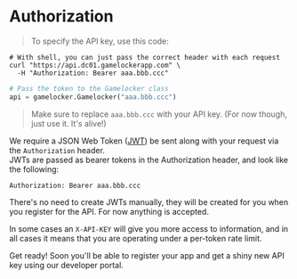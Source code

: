 # Authorization

> To specify the API key, use this code:

```shell
# With shell, you can just pass the correct header with each request
curl "https://api.dc01.gamelockerapp.com" \
  -H "Authorization: Bearer aaa.bbb.ccc"
```
```python
# Pass the token to the Gamelocker class
api = gamelocker.Gamelocker("aaa.bbb.ccc")
```

> Make sure to replace `aaa.bbb.ccc` with your API key. (For now though, just use it.  It's alive!)

We require a JSON Web Token ([JWT](https://jwt.io/)) be sent along with your request via the `Authorization` header.  
JWTs are passed as bearer tokens in the Authorization header, and look like the following:

`Authorization: Bearer aaa.bbb.ccc`

There's no need to create JWTs manually, they will be created for you when you register for the API.
For now anything is accepted.

In some cases an `X-API-KEY` will give you more access to information, and in all
 cases it means that you are operating under a per-token rate limit.

<aside class="notice">
Get ready!  Soon you'll be able to register your app and get a shiny new API key using our developer portal.
</aside>
